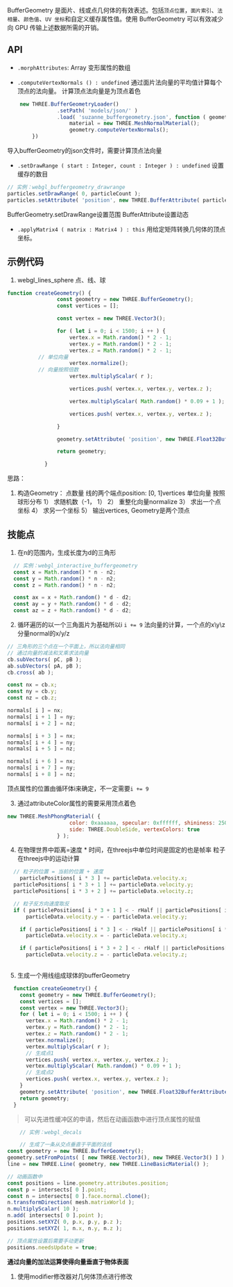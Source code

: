 BufferGeometry
是面片、线或点几何体的有效表述。包括`顶点位置`，`面片索引`、`法相量`、`颜色值`、`UV 坐标`和自定义缓存属性值。使用 BufferGeometry 可以有效减少向 GPU 传输上述数据所需的开销。

## API

- `.morphAttributes`: Array
变形属性的数组

- `.computeVertexNormals () : undefined`
通过面片法向量的平均值计算每个顶点的法向量。
计算顶点法向量是为顶点着色
```js
	new THREE.BufferGeometryLoader()
				.setPath( 'models/json/' )
				.load( 'suzanne_buffergeometry.json', function ( geometry ) {
					material = new THREE.MeshNormalMaterial();
					geometry.computeVertexNormals();
        })
```
导入bufferGeometry的json文件时，需要计算顶点法向量

- `.setDrawRange ( start : Integer, count : Integer ) : undefined`
设置缓存的数目
```js
// 实例：webgl_buffergeometry_drawrange
particles.setDrawRange( 0, particleCount );
particles.setAttribute( 'position', new THREE.BufferAttribute( particlePositions, 3 ).setUsage( THREE.DynamicDrawUsage ) );
```
BufferGeometry.setDrawRange设置范围
BufferAttribute设置动态

- `.applyMatrix4 ( matrix : Matrix4 ) : this`
用给定矩阵转换几何体的顶点坐标。

## 示例代码

1. webgl_lines_sphere
点、线、球
```js
function createGeometry() {
				const geometry = new THREE.BufferGeometry();
				const vertices = [];

				const vertex = new THREE.Vector3();

				for ( let i = 0; i < 1500; i ++ ) {
					vertex.x = Math.random() * 2 - 1;
					vertex.y = Math.random() * 2 - 1;
					vertex.z = Math.random() * 2 - 1;
          // 单位向量
					vertex.normalize();
          // 向量按照倍数
					vertex.multiplyScalar( r );

					vertices.push( vertex.x, vertex.y, vertex.z );

					vertex.multiplyScalar( Math.random() * 0.09 + 1 );

					vertices.push( vertex.x, vertex.y, vertex.z );

				}

				geometry.setAttribute( 'position', new THREE.Float32BufferAttribute( vertices, 3 ) );

				return geometry;

			}
```
思路：
1. 构造Geometry：
  点数量
  线的两个端点position: [0, 1]vertices
  单位向量
  按照球形分布
  1） 求随机数（-1， 1）
  2） 重整化向量normalize
  3） 求出一个点坐标
  4） 求另一个坐标
  5） 输出vertices, Geometry是两个顶点



  ## 技能点
1. 在n的范围内，生成长度为d的三角形
```js
  // 实例：webgl_interactive_buffergeometry
  const x = Math.random() * n - n2;
  const y = Math.random() * n - n2;
  const z = Math.random() * n - n2;

  const ax = x + Math.random() * d - d2;
  const ay = y + Math.random() * d - d2;
  const az = z + Math.random() * d - d2;

```

2. 循环遍历的以一个三角面片为基础所以i `i += 9`
法向量的计算，一个点的x\y\z分量normal的x/y/z
```js
// 三角形的三个点在一个平面上，所以法向量相同
// 通过向量的减法和叉乘求法向量
cb.subVectors( pC, pB );
ab.subVectors( pA, pB );
cb.cross( ab );

const nx = cb.x;
const ny = cb.y;
const nz = cb.z;

normals[ i ] = nx;
normals[ i + 1 ] = ny;
normals[ i + 2 ] = nz;

normals[ i + 3 ] = nx;
normals[ i + 4 ] = ny;
normals[ i + 5 ] = nz;

normals[ i + 6 ] = nx;
normals[ i + 7 ] = ny;
normals[ i + 8 ] = nz;
```
顶点属性的位置由循环体i来确定，不一定需要`i += 9`

3. 通过attributeColor属性的需要采用顶点着色
```js
new THREE.MeshPhongMaterial( {
					color: 0xaaaaaa, specular: 0xffffff, shininess: 250,
					side: THREE.DoubleSide, vertexColors: true
				} );
```
4. 在物理世界中距离=速度 * 时间，在threejs中单位时间是固定的也是帧率
粒子在threejs中的运动计算
```js
  // 粒子的位置 = 当前的位置 + 速度 
	particlePositions[ i * 3 ] += particleData.velocity.x;
  particlePositions[ i * 3 + 1 ] += particleData.velocity.y;
  particlePositions[ i * 3 + 2 ] += particleData.velocity.z;

  // 粒子反方向速度取反
  if ( particlePositions[ i * 3 + 1 ] < - rHalf || particlePositions[ i * 3 + 1 ] > rHalf )
      particleData.velocity.y = - particleData.velocity.y;

    if ( particlePositions[ i * 3 ] < - rHalf || particlePositions[ i * 3 ] > rHalf )
      particleData.velocity.x = - particleData.velocity.x;

    if ( particlePositions[ i * 3 + 2 ] < - rHalf || particlePositions[ i * 3 + 2 ] > rHalf )
      particleData.velocity.z = - particleData.velocity.z;
    
  ```
  5. 生成一个用线组成球体的bufferGeometry
  ```js
    function createGeometry() {
      const geometry = new THREE.BufferGeometry();
      const vertices = [];
      const vertex = new THREE.Vector3();
      for ( let i = 0; i < 1500; i ++ ) {
        vertex.x = Math.random() * 2 - 1;
        vertex.y = Math.random() * 2 - 1;
        vertex.z = Math.random() * 2 - 1;
        vertex.normalize();
        vertex.multiplyScalar( r );
        // 生成点1
        vertices.push( vertex.x, vertex.y, vertex.z );
        vertex.multiplyScalar( Math.random() * 0.09 + 1 );
        // 生成点2
        vertices.push( vertex.x, vertex.y, vertex.z );
      }
      geometry.setAttribute( 'position', new THREE.Float32BufferAttribute( vertices, 3 ) );
      return geometry;
    }
```

> 可以先进性缓冲区的申请，然后在动画函数中进行顶点属性的赋值  

```js
    // 实例：webgl_decals

    // 生成了一条从交点垂直于平面的法线
const geometry = new THREE.BufferGeometry();
geometry.setFromPoints( [ new THREE.Vector3(), new THREE.Vector3() ] );
line = new THREE.Line( geometry, new THREE.LineBasicMaterial() );

// 动画函数中
const positions = line.geometry.attributes.position;
const p = intersects[ 0 ].point;
const n = intersects[ 0 ].face.normal.clone();
n.transformDirection( mesh.matrixWorld );
n.multiplyScalar( 10 );
n.add( intersects[ 0 ].point );
positions.setXYZ( 0, p.x, p.y, p.z );
positions.setXYZ( 1, n.x, n.y, n.z );

// 顶点属性设置后需要手动更新
positions.needsUpdate = true;
```
**通过向量的加法运算使得向量垂直于物体表面**

1. 使用modifier修改器对几何体顶点进行修改
